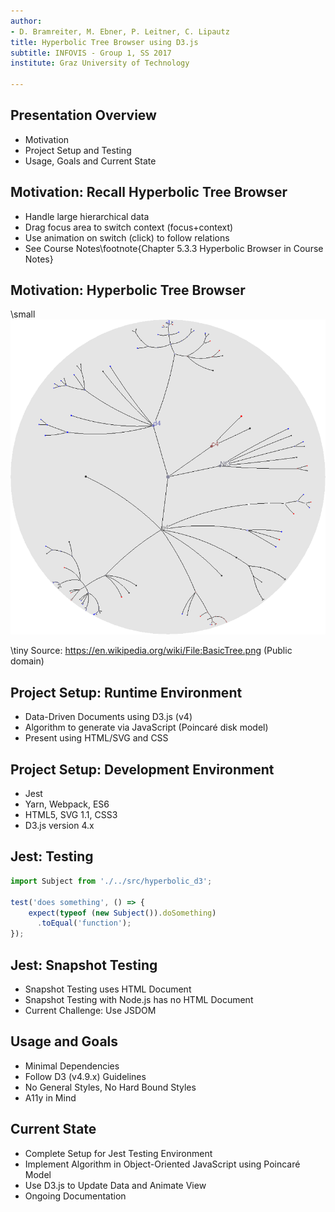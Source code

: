 ```yaml
---
author:
- D. Bramreiter, M. Ebner, P. Leitner, C. Lipautz
title: Hyperbolic Tree Browser using D3.js
subtitle: INFOVIS - Group 1, SS 2017
institute: Graz University of Technology

---
```


## Presentation Overview

- Motivation
- Project Setup and Testing
- Usage, Goals and Current State

## Motivation: Recall Hyperbolic Tree Browser

- Handle large hierarchical data
- Drag focus area to switch context (focus+context) <!-- in order to be captured by human brain -->
- Use animation on switch (click) to follow relations
- See Course Notes\footnote{Chapter 5.3.3 Hyperbolic Browser in Course Notes}

## Motivation: Hyperbolic Tree Browser

\small
![Hyperbolic Tree Example]

\tiny Source: https://en.wikipedia.org/wiki/File:BasicTree.png (Public domain)

## Project Setup: Runtime Environment

- Data-Driven Documents using D3.js (v4) <!-- Use to keep track and update data -->
- Algorithm to generate via JavaScript (Poincaré disk model)
- Present using HTML/SVG and CSS

## Project Setup: Development Environment

- Jest <!-- unit testing for algorithm, and snapshot testing for the result -->
- Yarn, Webpack, ES6 <!-- state of the art env -->
- HTML5, SVG 1.1, CSS3 <!-- no fancy extensions, keep to the basics -->
- D3.js version 4.x

## Jest: Testing

```javascript
import Subject from './../src/hyperbolic_d3';

test('does something', () => {
    expect(typeof (new Subject()).doSomething)
      .toEqual('function');
});
```

## Jest: Snapshot Testing

- Snapshot Testing uses HTML Document
- Snapshot Testing with Node.js has no HTML Document
- Current Challenge: Use JSDOM

## Usage and Goals

- Minimal Dependencies <!-- to JavaScript packages -->
- Follow D3 (v4.9.x) Guidelines
- No General Styles, No Hard Bound Styles <!-- no generic rules, no id rules -->
- A11y in Mind <!-- implement what learned in survey -->

## Current State

- Complete Setup for Jest Testing Environment
- Implement Algorithm in Object-Oriented JavaScript using Poincaré Model
- Use D3.js to Update Data and Animate View
- Ongoing Documentation

[Hyperbolic Tree Example]: images/basic_tree.png
